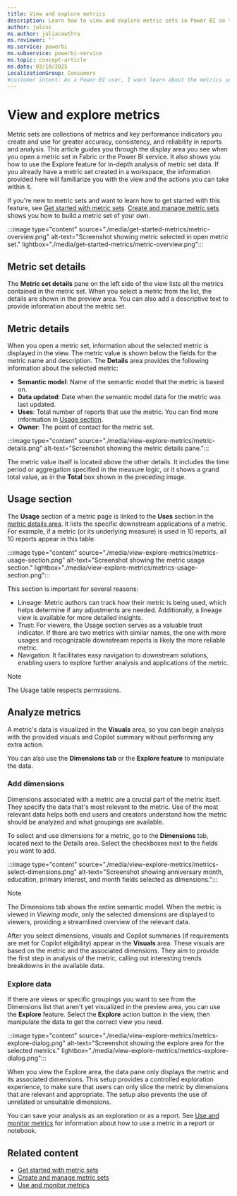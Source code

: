 ```yaml
---
title: View and explore metrics
description: Learn how to view and explore metric sets in Power BI so that your members of your organization can find and reuse key metrics.
author: julcsc
ms.author: juliacawthra
ms.reviewer: ''
ms.service: powerbi
ms.subservice: powerbi-service
ms.topic: concept-article
ms.date: 03/10/2025
LocalizationGroup: Consumers
#customer intent: As a Power BI user, I want learn about the metrics sections in Power BI so that I can understand the insights the metrics are giving me.
---
```


# View and explore metrics

Metric sets are collections of metrics and key performance indicators you create and use for greater accuracy, consistency, and reliability in reports and analysis.
This article guides you through the display area you see when you open a metric set in Fabric or the Power BI service. It also shows you how to use the Explore feature for in-depth analysis of metric set data. If you already have a metric set created in a workspace, the information provided here will familiarize you with the view and the actions you can take within it.

If you're new to metric sets and want to learn how to get started with this feature, see [Get started with metric sets](./get-started-metrics.md). [Create and manage metric sets](./create-metric-sets.md) shows you how to build a metric set of your own.

:::image type="content" source="./media/get-started-metrics/metric-overview.png" alt-text="Screenshot showing metric selected in open metric set."  lightbox="./media/get-started-metrics/metric-overview.png":::

## Metric set details

The **Metric set details** pane on the left side of the view lists all the metrics contained in the metric set. When you select a metric from the list, the details are shown in the preview area. You can also add a descriptive text to provide information about the metric set.

## Metric details

When you open a metric set, information about the selected metric is displayed in the view. The metric value is shown below the fields for the metric name and description. The **Details** area provides the following information about the selected metric:

- **Semantic model**: Name of the semantic model that the metric is based on.
- **Data updated**: Date when the semantic model  data for the metric was last updated.
- **Uses**: Total number of reports that use the metric. You can find more information in [Usage section](view-explore-metrics.md#usage-section).
- **Owner**: The point of contact for the metric set.

:::image type="content" source="./media/view-explore-metrics/metric-details.png" alt-text="Screenshot showing the metric details pane.":::

The metric value itself is located above the other details. It includes the time period or aggregation specified in the measure logic, or it shows a grand total value, as in the **Total** box shown in the preceding image.

## Usage section

The **Usage** section of a metric page is linked to the **Uses** section in the [metric details area](view-explore-metrics.md#metric-details). It lists the specific downstream applications of a metric. For example, if a metric (or its underlying measure) is used in 10 reports, all 10 reports appear in this table.

:::image type="content" source="./media/view-explore-metrics/metrics-usage-section.png" alt-text="Screenshot showing the metric usage section." lightbox="./media/view-explore-metrics/metrics-usage-section.png":::

This section is important for several reasons:

- Lineage: Metric authors can track how their metric is being used, which helps determine if any adjustments are needed. Additionally, a lineage view is available for more detailed insights.
- Trust: For viewers, the Usage section serves as a valuable trust indicator. If there are two metrics with similar names, the one with more usages and recognizable downstream reports is likely the more reliable metric.
- Navigation: It facilitates easy navigation to downstream solutions, enabling users to explore further analysis and applications of the metric.

> [!NOTE]
> The Usage table respects permissions.

## Analyze metrics

A metric's data is visualized in the **Visuals** area, so you can begin analysis with the provided visuals and Copilot summary without performing any extra action.

You can also use the **Dimensions tab** or the **Explore feature** to manipulate the data.

### Add dimensions

Dimensions associated with a metric are a crucial part of the metric itself. They specify the data that's most relevant to the metric. Use of the most relevant data helps both end users and creators understand how the metric should be analyzed and what groupings are available.

To select and use dimensions for a metric, go to the **Dimensions** tab, located next to the Details area. Select the checkboxes next to the fields you want to add.

:::image type="content" source="./media/view-explore-metrics/metrics-select-dimensions.png" alt-text="Screenshot showing anniversary month, education, primary interest, and month fields selected as dimensions.":::

> [!NOTE]
> The Dimensions tab shows the entire semantic model. When the metric is viewed in *Viewing mode*, only the selected dimensions are displayed to viewers, providing a streamlined overview of the relevant data.

After you select dimensions, visuals and Copilot summaries (if requirements are met for Copilot eligibility) appear in the **Visuals** area. These visuals are based on the metric and the associated dimensions. They aim to provide the first step in analysis of the metric, calling out interesting trends breakdowns in the available data.

### Explore data

If there are views or specific groupings you want to see from the Dimensions list that aren't yet visualized in the preview area, you can use the **Explore** feature. Select the **Explore** action button in the view, then manipulate the data to get the correct view you need.

:::image type="content" source="./media/view-explore-metrics/metrics-explore-dialog.png" alt-text="Screenshot showing the explore area for the selected metrics." lightbox="./media/view-explore-metrics/metrics-explore-dialog.png":::

When you view the Explore area, the data pane only displays the metric and its associated dimensions. This setup provides a controlled exploration experience, to make sure that users can only slice the metric by dimensions that are relevant and appropriate. The setup also prevents the use of unrelated or unsuitable dimensions.

You can save your analysis as an exploration or as a report. See [Use and monitor metrics](use-monitor-metrics.md) for information about how to use a metric in a report or notebook.

## Related content

- [Get started with metric sets](create-metric-sets.md)
- [Create and manage metric sets](create-metric-sets.md)
- [Use and monitor metrics](use-monitor-metrics.md)
